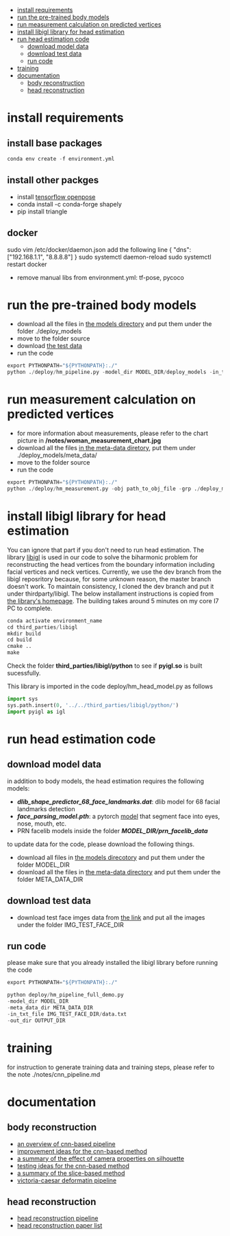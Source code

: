 
<!-- @import "[TOC]" {cmd="toc" depthFrom=1 depthTo=6 orderedList=false} -->
<!-- code_chunk_output -->

- [install requirements](#install-requirements)
- [run the pre-trained body models](#run-the-pre-trained-body-models)
- [run measurement calculation on predicted vertices](#run-measurement-calculation-on-predicted-vertices)
- [install libigl library for head estimation](#install-libigl-library-for-head-estimation)
- [run head estimation code](#run-head-estimation-code)
  - [download model data](#download-model-data)
  - [download test data](#download-test-data)
  - [run code](#run-code)
- [training](#training)
- [documentation](#documentation)
  - [body reconstruction](#body-reconstruction)
  - [head reconstruction](#head-reconstruction)

<!-- /code_chunk_output -->

# install requirements
## install base packages
```python
conda env create -f environment.yml
```
## install other packges
- install [tensorflow openpose](https://github.com/ildoonet/tf-pose-estimation)
- conda install -c conda-forge shapely 
- pip install triangle

## docker
sudo vim /etc/docker/daemon.json
add the following line
{
    "dns":["192.168.1.1", "8.8.8.8"]
}
sudo systemctl daemon-reload
sudo systemctl restart docker
- remove manual libs from environment.yml: tf-pose, pycoco

# run the pre-trained body models
- download all the files in [the models directory](https://drive.google.com/open?id=1wNr1uVJH27uRHZZLDnLjjQA38HQ4ltSF) and put them under the folder ./deploy_models
- move to the folder source
- download [the test data](https://drive.google.com/open?id=1BLL8VAjId6qBA3p6ebytQRsY7Xk0hCp7)
- run the code
```python
export PYTHONPATH="${PYTHONPATH}:./"
python ./deploy/hm_pipeline.py -model_dir MODEL_DIR/deploy_models -in_txt_file TEST_DATA_DIR/data.txt
```

# run measurement calculation on predicted vertices
- for more information about measurements, please refer to the chart picture in __/notes/woman_measurement_chart.jpg__
- download all the files [in the meta-data diretory](https://drive.google.com/open?id=1eW6eaF8LTYbwmOY-fqrC1Lc08J48BN_W), put them under ./deploy_models/meta_data/
- move to the folder source
- run the code
```python
export PYTHONPATH="${PYTHONPATH}:./"
python ./deploy/hm_measurement.py -obj path_to_obj_file -grp ./deploy_models/meta_data/victoria_measure_vert_groups.pkl -nbr ./deploy_models/meta_data/victoria_measure_contour_circ_neighbor_idxs.pkl
```

# install libigl library for head estimation
You can ignore that part if you don't need to run head estimation.
The library [libigl](https://libigl.github.io) is used in our code to solve the biharmonic problem for reconstructing the head vertices from the boundary
information including facial vertices and neck vertices. Currently, we use the dev branch from the libigl reposritory because,
for some unknown reason, the master branch doesn't work. To maintain consistency, I cloned the dev branch and put it under thirdparty/libigl.
The below installament instructions is copied from [the library's homepage](https://libigl.github.io/example-project/).
The building takes around 5 minutes on my core I7 PC to complete.

```python
conda activate environment_name
cd third_parties/libigl
mkdir build
cd build
cmake ..
make
```
Check the folder **third_parties/libigl/python** to see if **pyigl.so** is built sucessfully.


This library is imported in the code deploy/hm_head_model.py as follows

```python
import sys
sys.path.insert(0, '../../third_parties/libigl/python/')
import pyigl as igl
```

# run head estimation code
## download model data
in addition to body models, the head estimation requires the following models:
- ***dlib_shape_predictor_68_face_landmarks.dat***: dlib model for 68 facial landmarks detection
- ***face_parsing_model.pth***: a pytorch [model](https://github.com/zllrunning/face-parsing.PyTorch) that segment face into eyes, nose, mouth, etc.
- PRN facelib models inside the folder ***MODEL_DIR/prn_facelib_data***

to update data for the code, please download the following things.
- download all files in [the models direcotory](https://drive.google.com/open?id=1wNr1uVJH27uRHZZLDnLjjQA38HQ4ltSF) and put them under the folder MODEL_DIR
- download all the files in [the meta-data directory](https://drive.google.com/open?id=1eW6eaF8LTYbwmOY-fqrC1Lc08J48BN_W) and put them under the folder META_DATA_DIR

## download test data
- download test face imges data from [the link](https://drive.google.com/open?id=16Cgdb4D0IDBI9aEBPW6wBLHkx39Tdwiu) and put all the images under the folder IMG_TEST_FACE_DIR

## run code

please make sure that you already installed the libigl library before running the code

```python
export PYTHONPATH="${PYTHONPATH}:./"

python deploy/hm_pipeline_full_demo.py
-model_dir MODEL_DIR
-meta_data_dir META_DATA_DIR
-in_txt_file IMG_TEST_FACE_DIR/data.txt
-out_dir OUTPUT_DIR
```

# training
for instruction to generate training data and training steps, please refer to the note ./notes/cnn_pipeline.md

# documentation
## body reconstruction
- [an overview of cnn-based pipeline](./notes/cnn_pipeline.md)
- [improvement ideas for the cnn-based method ](./notes/cnn_improvement_list.md)
- [a summary of the effect of camera properties on silhouette](./notes/cnn_camera_effect.md)
- [testing ideas for the cnn-based method](notes/testing_ideas.md)
- [a summary of the slice-based method](./notes/slice_method_summary.md)
- [victoria-caesar deformatin pipeline](./notes/vic_mpii_deformation_pipeline.md)
## head reconstruction
- [head reconstruction pipeline](./notes/head_reconstruction.md)
- [head reconstruction paper list](./notes/head_reconstruction_paper_list.md)
